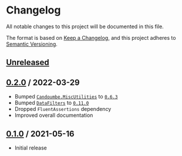 # Changelog

All notable changes to this project will be documented in this file.

The format is based on [Keep a Changelog](https://keepachangelog.com/en/1.0.0/),
and this project adheres to [Semantic Versioning](https://semver.org/spec/v2.0.0.html).

## [Unreleased]

## [0.2.0] / 2022-03-29
- Bumped [`Candoumbe.MiscUtilities`](https://nuget.org/packages/Candoumbe.MiscUtilities) to [`0.6.3`](https://nuget.org/packages/Candoumbe.DataFilters/0.8.0)
- Bumped [`DataFilters`](https://nuget.org/packages/DataFilters) to [`0.11.0`](https://nuget.org/packages/Candoumbe/DataFilters/0.8.0)
- Dropped `FluentAssertions` dependency
- Improved overall documentation

## [0.1.0] / 2021-05-16
- Initial release

[Unreleased]: https://github.com/candoumbe/DataFilters.AspNetCore/compare/0.2.0...HEAD
[0.2.0]: https://github.com/candoumbe/DataFilters.AspNetCore/compare/0.1.0...0.2.0
[0.1.0]: https://github.com/candoumbe/DataFilters.AspNetCore/tree/0.1.0


